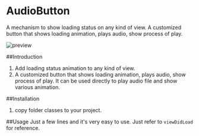 AudioButton
===========

A mechanism to show loading status on any kind of view. A customized button that shows loading animation, plays audio, show process of play.


![preview](https://github.com/azureatom/AudioButton/blob/master/AudioButton/ScreenShot.png?raw=true)

##Introduction
1. Add loading status animation to any kind of view.
2. A customized button that shows loading animation, plays audio, show process of play. It can be used directly to play audio file and show various animation.

##Installation
1. copy folder classes to your project.

##Usage
Just a few lines and it's very easy to use. Just refer to `viewDidLoad` for reference.
